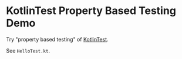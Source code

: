 KotlinTest Property Based Testing Demo
======================================

Try "property based testing" of [KotlinTest](https://github.com/kotlintest/kotlintest).

See `HelloTest.kt`.
